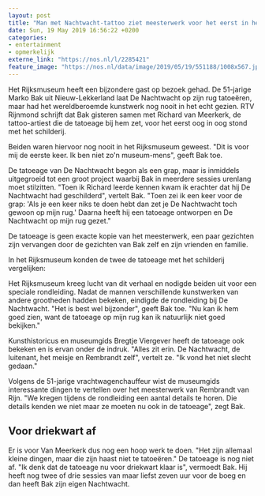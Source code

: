 ```yaml
---
layout: post
title: "Man met Nachtwacht-tattoo ziet meesterwerk voor het eerst in het echt"
date: Sun, 19 May 2019 16:56:22 +0200
categories: 
- entertainment 
- opmerkelijk 
externe_link: "https://nos.nl/l/2285421"
feature_image: "https://nos.nl/data/image/2019/05/19/551188/1008x567.jpg"
---
```


<p>Het Rijksmuseum heeft een bijzondere gast op bezoek gehad. De 51-jarige Marko Bak uit Nieuw-Lekkerland laat De Nachtwacht op zijn rug tatoeëren, maar had het wereldberoemde kunstwerk nog nooit in het echt gezien. RTV Rijnmond schrijft dat Bak gisteren samen met Richard van Meerkerk, de tattoo-artiest die de tatoeage bij hem zet, voor het eerst oog in oog stond met het schilderij.</p>
<p>Beiden waren hiervoor nog nooit in het Rijksmuseum geweest. "Dit is voor mij de eerste keer. Ik ben niet zo'n museum-mens", geeft Bak toe.</p>
<p>De tatoeage van De Nachtwacht begon als een grap, maar is inmiddels uitgegroeid tot een groot project waarbij Bak in meerdere sessies urenlang moet stilzitten. "Toen ik Richard leerde kennen kwam ik erachter dat hij De Nachtwacht had geschilderd", vertelt Bak. "Toen zei ik een keer voor de grap: 'Als je een keer niks te doen hebt dan zet je De Nachtwacht toch gewoon op mijn rug.' Daarna heeft hij een tatoeage ontworpen en De Nachtwacht op mijn rug gezet."</p>
<p>De tatoeage is geen exacte kopie van het meesterwerk, een paar gezichten zijn vervangen door de gezichten van Bak zelf en zijn vrienden en familie.</p>
<p>In het Rijksmuseum konden de twee de tatoeage met het schilderij vergelijken: </p>
<p>Het Rijksmuseum kreeg lucht van dit verhaal en nodigde beiden uit voor een speciale rondleiding. Nadat de mannen verschillende kunstwerken van andere grootheden hadden bekeken, eindigde de rondleiding bij De Nachtwacht. "Het is best wel bijzonder", geeft Bak toe. "Nu kan ik hem goed zien, want de tatoeage op mijn rug kan ik natuurlijk niet goed bekijken."</p>
<p>Kunsthistoricus en museumgids Bregtje Viergever heeft de tatoeage ook bekeken en is ervan onder de indruk. "Alles zit erin. De Nachtwacht, de luitenant, het meisje en Rembrandt zelf", vertelt ze. "Ik vond het niet slecht gedaan."</p>
<p>Volgens de 51-jarige vrachtwagenchauffeur wist de museumgids interessante dingen te vertellen over het meesterwerk van Rembrandt van Rijn. "We kregen tijdens de rondleiding een aantal details te horen. Die details kenden we niet maar ze moeten nu ook in de tatoeage", zegt Bak.</p>
<h2>Voor driekwart af</h2>
<p>Er is voor Van Meerkerk dus nog een hoop werk te doen. "Het zijn allemaal kleine dingen, maar die zijn haast niet te tatoeëren." De tatoeage is nog niet af. "Ik denk dat de tatoeage nu voor driekwart klaar is", vermoedt Bak. Hij heeft nog twee of drie sessies van maar liefst zeven uur voor de boeg en dan heeft Bak zijn eigen Nachtwacht.</p>
